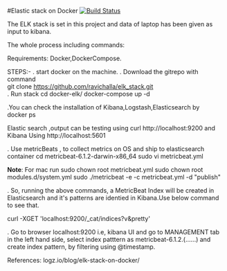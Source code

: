#Elastic stack on Docker
[![Build Status](https://travis-ci.org/ravichalla/elkstack.svg?branch=master)](https://travis-ci.org/ravichalla/elkstack)


The ELK stack is set in this project and data of laptop has been given as input to kibana.


The whole process including commands:

Requirements:
Docker,DockerCompose.

STEPS:-
. start docker on the machine.
. Download the gitrepo with command  
git clone https://github.com/ravichalla/elk_stack.git    
. Run stack
 cd docker-elk/
 docker-compose up -d

.You can check the installation of Kibana,Logstash,Elasticsearch by  
 docker ps

 Elastic search ,output can be testing using
 curl http://localhost:9200
 and Kibana Using
 http://localhost:5601

. Use metricBeats , to collect metrics on OS and ship to elasticsearch container
  cd metricbeat-6.1.2-darwin-x86_64
  sudo vi metricbeat.yml

**Note**: For mac run
  sudo chown root metricbeat.yml
  sudo chown root modules.d/system.yml
  sudo ./metricbeat -e -c metricbeat.yml -d "publish"

. So, running the above commands, a MetricBeat Index will be created in Elasticsearch and it's
  patterns are identied in Kibana.Use below command to see that.

  curl -XGET 'localhost:9200/_cat/indices?v&pretty'


. Go to browser localhost:9200 i.e, kibana UI and go to MANAGEMENT tab in the left hand side,
  select index patttern as metricbeat-6.1.2.(......)
  and create index pattern, by filtering using @timestamp.



References:
logz.io/blog/elk-stack-on-docker/
